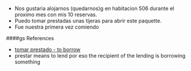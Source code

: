 
- Nos gustaria alojarnos (quedarnos)g en habitacion 506 durante el proximo mes con mis 10 reservas.
- Puedo tomar prestadas unas tijeras para abrir este paquette.
- Fue nuestra primera vez comiendo

####gs References

- [tomar prestado - to borrow](https://www.spanishdict.com/translate/tomar%20prestado)
- prestar means to lend por eso the recipient of the lending is borrowing something
